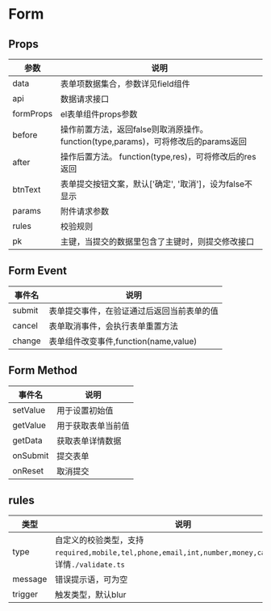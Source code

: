 # Form

## Props

| 参数        | 说明                                                        |
|-----------|-----------------------------------------------------------|
| data      | 表单项数据集合，参数详见field组件                                       |
| api       | 数据请求接口                                                    |
| formProps | el表单组件props参数                                             |
| before    | 操作前置方法，返回false则取消原操作。function(type,params)，可将修改后的params返回 |
| after     | 操作后置方法。  function(type,res)，可将修改后的res返回                   |
| btnText   | 表单提交按钮文案，默认['确定', '取消']，设为false不显示                        |
| params    | 附件请求参数                                                    |
| rules     | 校验规则                                                      |
| pk        | 主键，当提交的数据里包含了主键时，则提交修改接口                                  |


## Form Event

| 事件名    | 说明                            |
|--------|-------------------------------|
| submit | 表单提交事件，在验证通过后返回当前表单的值         |
| cancel | 表单取消事件，会执行表单重置方法              |
| change | 表单组件改变事件,function(name,value) |


## Form Method

| 事件名      | 说明        |
|----------|-----------|
| setValue | 用于设置初始值   |
| getValue | 用于获取表单当前值 |
| getData  | 获取表单详情数据  |
| onSubmit | 提交表单      |
| onReset  | 取消提交      |


## rules
| 类型      | 说明                                                                                          |
|---------|---------------------------------------------------------------------------------------------|
| type    | 自定义的校验类型，支持`required,mobile,tel,phone,email,int,number,money,card,cn,url`。详情`./validate.ts` |
| message | 错误提示语，可为空                                                                                   |
| trigger | 触发类型，默认blur                                                                                 |
